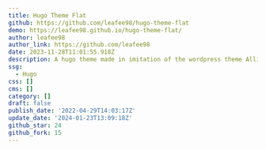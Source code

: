```yaml
---
title: Hugo Theme Flat
github: https://github.com/leafee98/hugo-theme-flat
demo: https://leafee98.github.io/hugo-theme-flat/
author: leafee98
author_link: https://github.com/leafee98
date: 2023-11-28T11:01:55.918Z
description: A hugo theme made in imitation of the wordpress theme Allium
ssg:
  - Hugo
css: []
cms: []
category: []
draft: false
publish_date: '2022-04-29T14:03:17Z'
update_date: '2024-01-23T13:09:18Z'
github_star: 24
github_fork: 15
---
```


